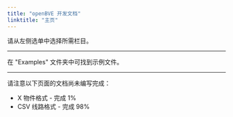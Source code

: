 ```yaml
---
title: "openBVE 开发文档"
linktitle: "主页"
---
```


请从左侧选单中选择所需栏目。

---

在 "Examples" 文件夹中可找到示例文件。

---

请注意以下页面的文档尚未编写完成：

- X 物件格式 - 完成 1%
- CSV 线路格式 - 完成 98%